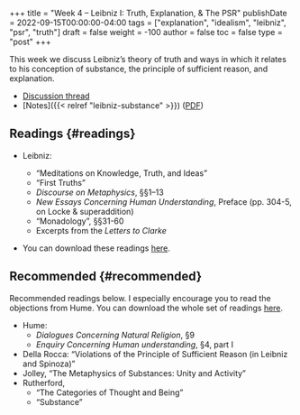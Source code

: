 +++
title = "Week 4 – Leibniz I: Truth, Explanation, & The PSR"
publishDate = 2022-09-15T00:00:00-04:00
tags = ["explanation", "idealism", "leibniz", "psr", "truth"]
draft = false
weight = -100
author = false
toc = false
type = "post"
+++

This week we discuss Leibniz&rsquo;s theory of truth and ways in which it relates to his conception of substance, the principle of sufficient reason, and explanation.

-   [Discussion thread](https://discord.com/channels/1006739669842673674/1018167533599215636)
-   [Notes]({{< relref "leibniz-substance" >}}) ([PDF](/materials/handouts/leibniz-substance.pdf))


## Readings {#readings}

-   Leibniz:
    -   &ldquo;Meditations on Knowledge, Truth, and Ideas&rdquo;
    -   &ldquo;First Truths&rdquo;
    -   _Discourse on Metaphysics_, §§1–13
    -   _New Essays Concerning Human Understanding_, Preface (pp. 304-5, on Locke &amp; superaddition)
    -   &ldquo;Monadology&rdquo;, §§31-60
    -   Excerpts from the _Letters to Clarke_

-   You can download these readings [here](https://www.dropbox.com/sh/bo8w2wrslqq1bfa/AACdBUR7kpAQTgCgG27SDB9ha?dl=0).


## Recommended {#recommended}

Recommended readings below. I especially encourage you to read the objections from Hume. You can download the whole set of readings [here](https://www.dropbox.com/sh/qddr4i38lbun1fh/AAAwUr1uAp05cS6tO_ZlCfmsa?dl=0).

-   Hume:
    -   _Dialogues Concerning Natural Religion_, §9
    -   _Enquiry Concerning Human understanding_, §4, part I
-   Della Rocca: “Violations of the Principle of Sufficient Reason (in Leibniz and Spinoza)”
-   Jolley, &ldquo;The Metaphysics of Substances: Unity and Activity&rdquo;
-   Rutherford,
    -   &ldquo;The Categories of Thought and Being&rdquo;
    -   &ldquo;Substance&rdquo;

